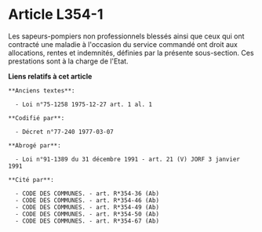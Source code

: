 # Article L354-1

Les sapeurs-pompiers non professionnels blessés ainsi que ceux qui ont contracté une maladie à l'occasion du service commandé
ont droit aux allocations, rentes et indemnités, définies par la présente sous-section. Ces prestations sont à la charge de
l'Etat.

**Liens relatifs à cet article**

	**Anciens textes**:

	  - Loi n°75-1258 1975-12-27 art. 1 al. 1

	**Codifié par**:

	  - Décret n°77-240 1977-03-07

	**Abrogé par**:

	  - Loi n°91-1389 du 31 décembre 1991 - art. 21 (V) JORF 3 janvier 1991

	**Cité par**:

	  - CODE DES COMMUNES. - art. R*354-36 (Ab)
	  - CODE DES COMMUNES. - art. R*354-46 (Ab)
	  - CODE DES COMMUNES. - art. R*354-49 (Ab)
	  - CODE DES COMMUNES. - art. R*354-50 (Ab)
	  - CODE DES COMMUNES. - art. R*354-67 (Ab)
